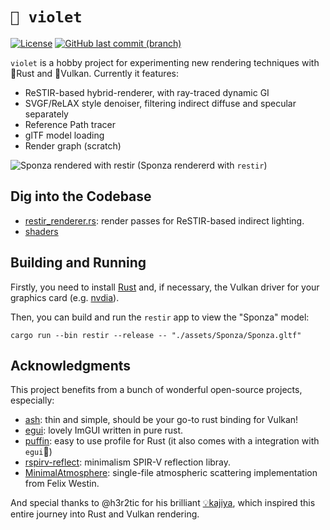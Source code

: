 # `🌈 violet`

[![License](https://img.shields.io/badge/license-MIT-blue)](https://github.com/lhiuming/violet/blob/main/LICENSE)
[![GitHub last commit (branch)](https://img.shields.io/github/last-commit/lhiuming/violet/main)](https://github.com/lhiuming/violet/commits/main)

`violet` is a hobby project for experimenting new rendering techniques with 🦀Rust and 🌋Vulkan. Currently it features:

- ReSTIR-based hybrid-renderer, with ray-traced dynamic GI
- SVGF/ReLAX style denoiser, filtering indirect diffuse and specular separately 
- Reference Path tracer
- glTF model loading
- Render graph (scratch)

![Sponza rendered with restir](https://github.com/lhiuming/violet/assets/2281376/527df52f-1130-43c2-a38f-8a2f1467d43a)
(Sponza rendererd with `restir`)

## Dig into the Codebase

- [restir_renderer.rs](https://github.com/lhiuming/violet/blob/main/src/bin/restir/restir_renderer.rs): render passes for ReSTIR-based indirect lighting.
- [shaders](https://github.com/lhiuming/violet/tree/main/shader)

## Building and Running

Firstly, you need to install [Rust](https://www.rust-lang.org/tools/install) and, if necessary, the Vulkan driver for your graphics card (e.g. [nvdia](https://developer.nvidia.com/vulkan-driver)).

Then, you can build and run the `restir` app to view the "Sponza" model:

```
cargo run --bin restir --release -- "./assets/Sponza/Sponza.gltf"
```

## Acknowledgments

This project benefits from a bunch of wonderful open-source projects, especially: 

- [ash](https://github.com/ash-rs/ash): thin and simple, should be your go-to rust binding for Vulkan!
- [egui](https://github.com/emilk/egui): lovely ImGUI written in pure rust.
- [puffin](https://github.com/EmbarkStudios/puffin): easy to use profile for Rust (it also comes with a integration with `egui`👏)
- [rspirv-reflect](https://github.com/Traverse-Research/rspirv-reflect): minimalism SPIR-V reflection libray.
- [MinimalAtmosphere](https://github.com/Fewes/MinimalAtmosphere): single-file atmospheric scattering implementation from Felix Westin.

And special thanks to @h3r2tic for his brilliant [💡kajiya](https://github.com/EmbarkStudios/kajiya), which inspired this entire journey into Rust and Vulkan rendering.
